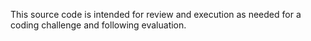 This source code is intended for review and execution as needed for a coding challenge and following evaluation.
